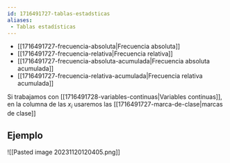 ```yaml
---
id: 1716491727-tablas-estadsticas
aliases:
 - Tablas estadísticas
---
```



- [[1716491727-frecuencia-absoluta|Frecuencia absoluta]]
- [[1716491727-frecuencia-relativa|Frecuencia relativa]]
- [[1716491727-frecuencia-absoluta-acumulada|Frecuencia absoluta acumulada]]
- [[1716491727-frecuencia-relativa-acumulada|Frecuencia relativa acumulada]]

Si trabajamos con [[1716491728-variables-continuas|Variables continuas]], en la columna de las $x_i$ usaremos las [[1716491727-marca-de-clase|marcas de clase]]
## Ejemplo

![[Pasted image 20231120120405.png]]